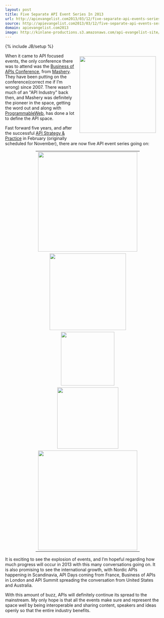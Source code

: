 ```yaml
---
layout: post
title: Five Separate API Event Series In 2013
url: http://apievangelist.com2013/03/12/five-separate-api-events-series-in-2013/
source: http://apievangelist.com2013/03/12/five-separate-api-events-series-in-2013/
domain: apievangelist.com2013
image: http://kinlane-productions.s3.amazonaws.com/api-evangelist-site/blog/tag-cloud-api-conference.png
---
```

{% include JB/setup %}
<p><img style="padding: 10px;" src="https://s3.amazonaws.com/kinlane-productions/events/tag-cloud-api-conference.png" alt="" width="250" align="right" /></p>
<p>When it came to API focused events, the only conference there was to attend was the <a title="Business of APIs Conference" href="http://apiconference.com/">Business of APIs Conference</a>, from <a title="Mashery" href="http://mashery.com">Mashery</a>.  They have been putting on the conference(correct me if I&rsquo;m wrong) since 2007.  There wasn&rsquo;t much of an "API Industry" back then, and Mashery was definitely the pioneer in the space, getting the word out and along with <a title="ProgrammableWeb" href="http://programmableweb.com">ProgrammableWeb</a>, has done a lot to define the API space.</p>
<p>Fast forward five years, and after the successful <a href="http://www.apistrategyconference.com/">API Strategy &amp; Practice</a> in February (originally scheduled for November), there are now five API event series going on:</p>
<table style="padding-left: 100px;" cellspacing="15" cellpadding="15" align="center">
<tbody>
<tr>
<td align="center"><a href="http://apiconference.com/" target="_blank"><img src="https://s3.amazonaws.com/kinlane-productions/events/business-of-apis-2012/bapi-logo.png" alt="" width="325" /></a></td>
</tr>
<tr>
<td align="center"><a href="http://www.apistrategyconference.com/" target="_blank"><img src="https://s3.amazonaws.com/kinlane-productions/events/api-strategy-practice-conference/api-strategy-practice-event-2.png" alt="" width="250" /></a></td>
</tr>
<tr>
<td align="center"><a href="http://apidays.io/" target="_blank"><img src="https://s3.amazonaws.com/kinlane-productions/events/api-days-paris-france/api-days-logo.png" alt="" width="175" /></a></td>
</tr>
<tr>
<td align="center"><a href="http://nordicapis.com/" target="_blank"><img src="https://s3.amazonaws.com/kinlane-productions/events/nordic-apis/nordic-apis-logo-2.png" alt="" width="200" /></a></td>
</tr>
<tr>
<td align="center"><a href="http://pages.apigee.com/api-summit-tour-registration-pr.html" target="_blank"><img src="https://s3.amazonaws.com/kinlane-productions/events/api-summit/api-summit-logo.png" alt="" width="325" /></a></td>
</tr>
</tbody>
</table>
<p>It is exciting to see the explosion of events, and I&rsquo;m hopeful regarding how much progress will occur in 2013 with this many conversations going on.  It is also promising to see the international growth, with Nordic APIs happening in Scandinavia, API Days coming from France, Business of APIs in London and API Summit spreading the conversation from United States and Australia.</p>
<p>With this amount of buzz, APIs will definitely continue its spread to the mainstream.  My only hope is that all the events make sure and represent the space well by being interoperable and sharing content, speakers and ideas openly so that the entire industry benefits.</p>
